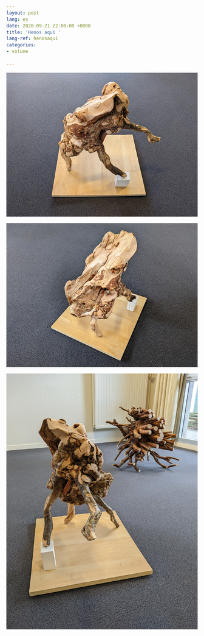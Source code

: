 ```yaml
---
layout: post
lang: es
date: 2020-09-21 22:00:00 +0000
title: 'Henos aquí '
lang-ref: henosaqui
categories:
- volume

---
```

![](/imgs/pxl_20221110_125804532-night-up.jpg)

![](/imgs/pxl_20221110_132043070-night-up.jpg)

![](/imgs/pxl_20221110_132430281-night-up.jpg)